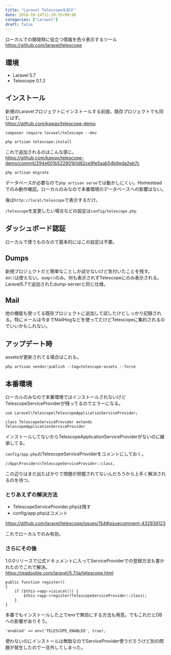 ```yaml
---
title: "Laravel Telescopeを試す"
date: 2018-10-24T11:29:55+09:00
categories: ["Laravel"]
draft: false
---
```


ローカルでの開発時に役立つ情報を色々表示するツール  
https://github.com/laravel/telescope

## 環境
- Laravel 5.7
- Telescope 0.1.3

## インストール
新規のLaravelプロジェクトにインストールする前提。既存プロジェクトでも同じはず。  
https://github.com/kawax/telescope-demo

```
composer require laravel/telescope --dev
```

```
php artisan telescope:install
```

これで追加されるのはこんな感じ。  
https://github.com/kawax/telescope-demo/commit/294e601b522901b1d82ce9fe5aab54b9eda2eb7c

```
php artisan migrate
```

データベースが必要なので`php artisan serve`では動かしにくい。Homesteadでのみ動作確認。ローカルのみなので本番環境のデータベースへの影響はない。

後は`http://local/telescope`で表示するだけ。

`/telescope`を変更したい場合などの設定は`config/telescope.php`

## ダッシュボード認証
ローカルで使うものなので基本的にはこの設定は不要。

## Dumps
新規プロジェクトだと簡単なことしか試せないけど気付いたことを残す。  
`dd()`は使えない。`dump()`のみ。何も表示されずTelescopeにのみ表示される。Laravel5.7で追加されたdump-serverと同じ仕様。

## Mail
他の機能も使ってる既存プロジェクトに追加して試したけどしっかり記録される。特にメールは今までMailHogなどを使ってたけどTelescopeに集約されるのでいいかもしれない。

## アップデート時
assetsが更新されてる場合はこれも。

```
php artisan vendor:publish --tag=telescope-assets --force
```

## 本番環境
ローカルのみなので本番環境ではインストールされないけどTelescopeServiceProviderが残ってるのでエラーになる。  

```
use Laravel\Telescope\TelescopeApplicationServiceProvider;

class TelescopeServiceProvider extends TelescopeApplicationServiceProvider
```
インストールしてないからTelescopeApplicationServiceProviderがないのに継承してる。

`config/app.php`のTelescopeServiceProviderをコメントにしておく。
```
//App\Providers\TelescopeServiceProvider::class,
```
この辺りはまだ出たばかりで問題が把握されてないんだろうから上手く解決されるのを待つ。

### とりあえずの解決方法
- TelescopeServiceProvider.phpは残す
- config/app.phpはコメント

https://github.com/laravel/telescope/issues/154#issuecomment-432938123

これでローカルでのみ有効。

### さらにその後
1.0.0リリースで公式ドキュメントに入ってServiceProviderでの登録方法も書かれたのでこれで解決。  
https://readouble.com/laravel/5.7/ja/telescope.html

```
public function register()
{
    if ($this->app->isLocal()) {
        $this->app->register(TelescopeServiceProvider::class);
    }
}
```

本番でもインストールした上でenvで無効にする方法も用意。でもこれだとDBへの影響がありそう。
```
'enabled' => env('TELESCOPE_ENABLED', true),
```

使わないのにインストールは無駄なのでServiceProvider使うだろうけど別の問題が発生したので一旦外してしまった。

